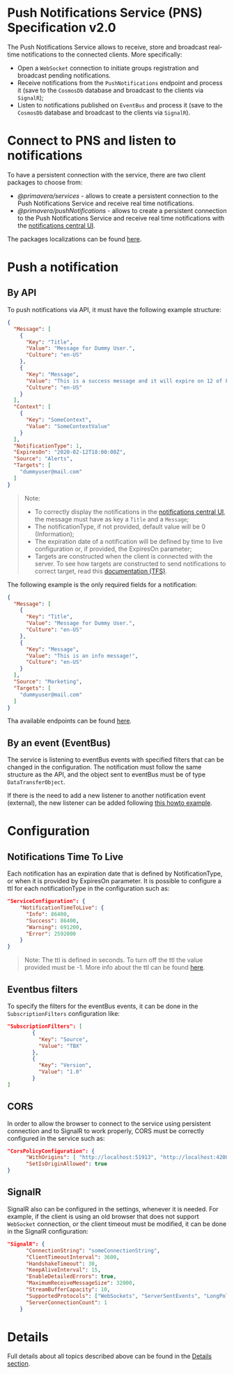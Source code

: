 # Push Notifications Service (PNS) Specification v2.0

The Push Notifications Service allows to receive, store and broadcast real-time notifications to the connected clients. More specifically:

* Open a ```WebSocket``` connection to initiate groups registration and broadcast pending notifications.
* Receive notifications from the ```PushNotifications``` endpoint and process it (save to the ```CosmosDb``` database and broadcast to the clients via ```SignalR```);
* Listen to notifications published on ```EventBus``` and process it (save to the ```CosmosDb``` database and broadcast to the clients via ```SignalR```).

# Connect to PNS and listen to notifications

To have a persistent connection with the service, there are two client packages to choose from:

* _@primavera/services_ - allows to create a persistent connection to the Push Notifications Service and receive real time notifications.
* _@primavera/pushNotifications_ - allows to create a persistent connection to the Push Notifications Service and receive real time notifications with the [notifications central UI](_assets/notifications_v3.png).

The packages localizations can be found [here](_details/pns-spec-2.0-details.md#How-to-establish-a-persistent-connection-and-listen-notifications-without-the-Notifications-Central-UI).

# Push a notification

## By API

To push notifications via API, it must have the following example structure:

```json
{
  "Message": [
    {
      "Key": "Title",
      "Value": "Message for Dummy User.",
      "Culture": "en-US"
    },
    {
      "Key": "Message",
      "Value": "This is a success message and it will expire on 12 of February at 6:00PM!",
      "Culture": "en-US"
    }
  ],
  "Context": [
    {
      "Key": "SomeContext",
      "Value": "SomeContextValue"
    }
  ],
  "NotificationType": 1,
  "ExpiresOn": "2020-02-12T18:00:00Z",
  "Source": "Alerts",
  "Targets": [
    "dummyuser@mail.com"
  ]
}
```

> Note: 
> * To correctly display the notifications in the [notifications central UI](_assets/notifications_v3.png), the message must have as key a ```Title``` and a ```Message```;
> * The notificationType, if not provided, default value will be 0 (Information);
> * The expiration date of a notification will be defined by time to live configuration or, if provided, the ExpiresOn parameter;
> * Targets are constructed when the client is connected with the server. To see how targets are constructed to send notifications to correct target, read this [documentation (TFS)](https://tfs.primaverabss.com/tfs/P.TEC.Elevation/Lithium/_versionControl?path=%24%2FLithium%2FMicroservices%2Fcommon%2FPNS%2FMainline%2Freadme.md&version=T&_a=preview).

The following example is the only required fields for a notification:

```json
{
  "Message": [
    {
      "Key": "Title",
      "Value": "Message for Dummy User.",
      "Culture": "en-US"
    },
    {
      "Key": "Message",
      "Value": "This is an info message!",
      "Culture": "en-US"
    }
  ],
  "Source": "Marketing",
  "Targets": [
    "dummyuser@mail.com"
  ]
}
```

Tha available endpoints can be found [here](https://tfs.primaverabss.com/tfs/P.TEC.Elevation/Lithium/_versionControl?path=%24%2FLithium%2FMicroservices%2Fcommon%2FPNS%2FMainline%2Freadme.md&version=T&_a=preview).

## By an event (EventBus)

The service is listening to eventBus events with specified filters that can be changed in the configuration. The notification must follow the same structure as the API, and the object sent to eventBus must be of type ```DataTransferObject```.

If there is the need to add a new listener to another notification event (external), the new listener can be added following [this howto example](../../../howto/howto-subscribe-new-notifications-events.md#getting-started).

# Configuration

## Notifications Time To Live

Each notification has an expiration date that is defined by NotificationType, or when it is provided by ExpiresOn parameter. It is possible to configure a ttl for each notificationType in the configuration such as:

```json
"ServiceConfiguration": {
    "NotificationTimeToLive": {
      "Info": 86400,
      "Success": 86400,
      "Warning": 691200,
      "Error": 2592000
    }
}
```

> Note: The ttl is defined in seconds. To turn off the ttl the value provided must be -1. More info about the ttl can be found [here](_details/pns-spec-2.0-details.md#NotificationType).

## Eventbus filters

To specify the filters for the eventBus events, it can be done in the ```SubscriptionFilters``` configuration like:

```json
"SubscriptionFilters": [
        {
          "Key": "Source",
          "Value": "TBX"
        },
        {
          "Key": "Version",
          "Value": "1.0"
        }
]
```

## CORS

In order to allow the browser to connect to the service using persistent connection and to SignalR to work properly, CORS must be correctly configured in the service such as:

```json
"CorsPolicyConfiguration": {
      "WithOrigins": [ "http://localhost:51913", "http://localhost:4200" ],
      "SetIsOriginAllowed": true
}
```

## SignalR

SignalR also can be configured in the settings, whenever it is needed. For example, if the client is using an old browser that does not support ```WebSocket``` connection, or the client timeout must be modified, it can be done in the SignalR configuration:

```json
"SignalR": {
      "ConnectionString": "someConnectionString",
      "ClientTimeoutInterval": 3600,
      "HandshakeTimeout": 30,
      "KeepAliveInterval": 15,
      "EnableDetailedErrors": true,
      "MaximumReceiveMessageSize": 32000,
      "StreamBufferCapacity": 10,
      "SupportedProtocols": ["WebSockets", "ServerSentEvents", "LongPolling", "ForeverFrame"],
      "ServerConnectionCount": 1
    }
```

# Details

Full details about all topics described above can be found in the [Details section](_details/pns-spec-2.0-details.md#Technologies-used).